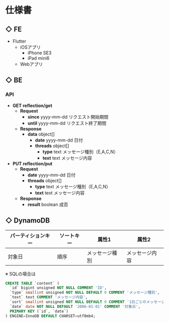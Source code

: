 # 仕様書
## ◇ FE
* Flutter
    * iOSアプリ
        * iPhone SE3
        * iPad mini6
    * Webアプリ

## ◇ BE
### API
* **GET reflection/get**
    * **Request**
        * **since** yyyy-mm-dd リクエスト開始期間
        * **until** yyyy-mm-dd リクエスト終了期間
    * **Response**
        * **data** object[]
            * **date** yyyy-mm-dd 日付
            * **threads** object[]
                * **type** text メッセージ種別（E,A,C,N）
                * **text** text メッセージ内容
* **PUT reflection/put**
    * **Request**
        * **date** yyyy-mm-dd 日付
        * **threads** object[]
            * **type** text メッセージ種別（E,A,C,N）
            * **text** text メッセージ内容
    * **Response**
        * **result** boolean 成否

## ◇ DynamoDB
| パーティションキー | ソートキー |    属性1      |    属性2     |
| --------------- | -------- | ------------ | ------------ |
| 対象日           | 順序      | メッセージ種別 | メッセージ内容 |

※ SQLの場合は
```sql
CREATE TABLE `content` (
  `id` bigint unsigned NOT NULL COMMENT 'ID',
  `type` smallint unsigned NOT NULL DEFAULT 0 COMMENT 'メッセージ種別',
  `text` text COMMENT 'メッセージ内容',
  `sort` smallint unsigned NOT NULL DEFAULT 0 COMMENT '1日ごとのメッセージの順番',
  `date` date NOT NULL DEFAULT '2006-01-01' COMMENT '対象日',
  PRIMARY KEY (`id`, `date`)
) ENGINE=InnoDB DEFAULT CHARSET=utf8mb4;
```